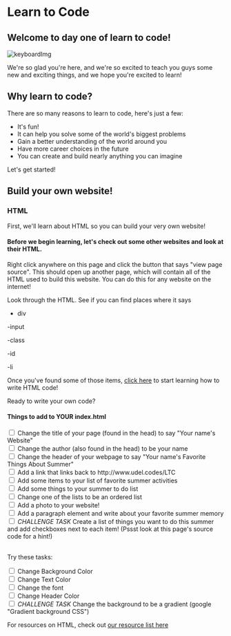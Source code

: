 <h1> Learn to Code </h1>
<h2>Welcome to day one of learn to code!</h2>

![keyboardImg](https://images.unsplash.com/photo-1585676623595-e60b97115f7e?ixlib=rb-1.2.1&ixid=eyJhcHBfaWQiOjEyMDd9&auto=format&fit=crop&w=1050&q=80)
<p> We're so glad you're here, and we're so excited to teach you guys some new and exciting things, and we hope you're excited to learn!</p>
<h2> Why learn to code? </h2>
There are so many reasons to learn to code, here's just a few: 
<ul>
  <li>It's fun!</li>
  <li>It can help you solve some of the world's biggest problems</li>
  <li>Gain a better understanding of the world around you</li>
  <li>Have more career choices in the future</li>
  <li>You can create and build nearly anything you can imagine</li>
</ul>
Let's get started! 
<h2>Build your own website!</h2>

<h3>HTML</h3>
First, we'll learn about HTML so you can build your very own website!

#### Before we begin learning, let's check out some other websites and look at their HTML. 

Right click anywhere on this page and click the button that says "view page source". This should open up another page, which will contain all of the HTML used to build this website. You can do this for any website on the internet!

Look through the HTML. See if you can find places where it says 

- div

-input

-class

-id

-li

Once you've found some of those items, <a href="https://udel.codes/LTC/introtohtml/index.html" target="_blank" >click here</a> to start learning how to write HTML code! 

Ready to write your own code? 


#### Things to add to YOUR index.html
<div>
  <input type="checkbox">
  <label>Change the title of your page (found in the head) to say "Your name's Website"</label><br>
  <input type="checkbox" >
  <label>Change the author (also found in the head) to be your name</label><br>
  <input type="checkbox" >
  <label>Change the header of your webpage to say "Your name's Favorite Things About Summer"</label><br>
  <input type="checkbox">
  <label>Add a link that links back to http://www.udel.codes/LTC</label><br> 
  <input type="checkbox">
  <label>Add some items to your list of favorite summer activities</label><br>
  <input type="checkbox" >
  <label>Add some things to your summer to do list</label><br>
  <input type="checkbox">
  <label>Change one of the lists to be an ordered list</label><br> 
  <input type="checkbox">
  <label>Add a photo to your website!</label><br>
  <input type="checkbox" >
  <label>Add a paragraph element and write about your favorite summer memory</label><br>
  <input type="checkbox" >
    <label><em>CHALLENGE TASK </em>Create a list of things you want to do this summer and add checkboxes next to each item! (Pssst look at this page's source code for a hint!)</label><br>  
</div><br>


Try these tasks:

<input type="checkbox" >
  <label>Change Background Color</label><br>
<input type="checkbox" >
  <label>Change Text Color</label><br>
  <input type="checkbox" >
<label>Change the font</label><br>
  <input type="checkbox" >
<label>Change Header Color</label><br>
  <input type="checkbox" >
<label><em>CHALLENGE TASK</em> Change the background to be a gradient (google "Gradient background CSS")</label><br>


For resources on HTML, check out [our resource list here](https://udel.codes/LTC/HTMLResources)
